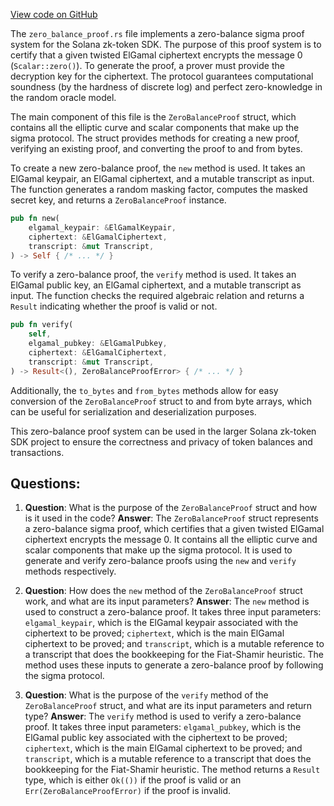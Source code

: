 [View code on GitHub](https://github.com/solana-labs/solana/blob/master/zk-token-sdk/src/sigma_proofs/zero_balance_proof.rs)

The `zero_balance_proof.rs` file implements a zero-balance sigma proof system for the Solana zk-token SDK. The purpose of this proof system is to certify that a given twisted ElGamal ciphertext encrypts the message 0 (`Scalar::zero()`). To generate the proof, a prover must provide the decryption key for the ciphertext. The protocol guarantees computational soundness (by the hardness of discrete log) and perfect zero-knowledge in the random oracle model.

The main component of this file is the `ZeroBalanceProof` struct, which contains all the elliptic curve and scalar components that make up the sigma protocol. The struct provides methods for creating a new proof, verifying an existing proof, and converting the proof to and from bytes.

To create a new zero-balance proof, the `new` method is used. It takes an ElGamal keypair, an ElGamal ciphertext, and a mutable transcript as input. The function generates a random masking factor, computes the masked secret key, and returns a `ZeroBalanceProof` instance.

```rust
pub fn new(
    elgamal_keypair: &ElGamalKeypair,
    ciphertext: &ElGamalCiphertext,
    transcript: &mut Transcript,
) -> Self { /* ... */ }
```

To verify a zero-balance proof, the `verify` method is used. It takes an ElGamal public key, an ElGamal ciphertext, and a mutable transcript as input. The function checks the required algebraic relation and returns a `Result` indicating whether the proof is valid or not.

```rust
pub fn verify(
    self,
    elgamal_pubkey: &ElGamalPubkey,
    ciphertext: &ElGamalCiphertext,
    transcript: &mut Transcript,
) -> Result<(), ZeroBalanceProofError> { /* ... */ }
```

Additionally, the `to_bytes` and `from_bytes` methods allow for easy conversion of the `ZeroBalanceProof` struct to and from byte arrays, which can be useful for serialization and deserialization purposes.

This zero-balance proof system can be used in the larger Solana zk-token SDK project to ensure the correctness and privacy of token balances and transactions.
## Questions: 
 1. **Question**: What is the purpose of the `ZeroBalanceProof` struct and how is it used in the code?
   **Answer**: The `ZeroBalanceProof` struct represents a zero-balance sigma proof, which certifies that a given twisted ElGamal ciphertext encrypts the message 0. It contains all the elliptic curve and scalar components that make up the sigma protocol. It is used to generate and verify zero-balance proofs using the `new` and `verify` methods respectively.

2. **Question**: How does the `new` method of the `ZeroBalanceProof` struct work, and what are its input parameters?
   **Answer**: The `new` method is used to construct a zero-balance proof. It takes three input parameters: `elgamal_keypair`, which is the ElGamal keypair associated with the ciphertext to be proved; `ciphertext`, which is the main ElGamal ciphertext to be proved; and `transcript`, which is a mutable reference to a transcript that does the bookkeeping for the Fiat-Shamir heuristic. The method uses these inputs to generate a zero-balance proof by following the sigma protocol.

3. **Question**: What is the purpose of the `verify` method of the `ZeroBalanceProof` struct, and what are its input parameters and return type?
   **Answer**: The `verify` method is used to verify a zero-balance proof. It takes three input parameters: `elgamal_pubkey`, which is the ElGamal public key associated with the ciphertext to be proved; `ciphertext`, which is the main ElGamal ciphertext to be proved; and `transcript`, which is a mutable reference to a transcript that does the bookkeeping for the Fiat-Shamir heuristic. The method returns a `Result` type, which is either `Ok(())` if the proof is valid or an `Err(ZeroBalanceProofError)` if the proof is invalid.